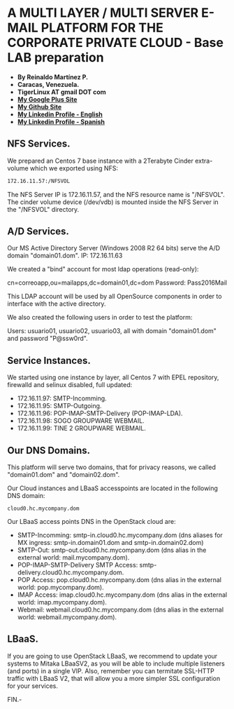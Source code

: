 # A MULTI LAYER / MULTI SERVER E-MAIL PLATFORM FOR THE CORPORATE PRIVATE CLOUD - Base LAB preparation

- **By Reinaldo Martínez P.**
- **Caracas, Venezuela.**
- **TigerLinux AT gmail DOT com**
- **[My Google Plus Site](https://plus.google.com/+ReinaldoMartinez)**
- **[My Github Site](https://github.com/tigerlinux)**
- **[My Linkedin Profile - English](https://ve.linkedin.com/in/tigerlinux/en)**
- **[My Linkedin Profile - Spanish](https://ve.linkedin.com/in/tigerlinux/es)**


## NFS Services.

We prepared an Centos 7 base instance with a 2Terabyte Cinder extra-volume which we exported using NFS:

```bash
172.16.11.57:/NFSVOL
```

The NFS Server IP is 172.16.11.57, and the NFS resource name is "/NFSVOL". The cinder volume device (/dev/vdb) is mounted inside the NFS Server in the "/NFSVOL" directory.


## A/D Services.

Our MS Active Directory Server (Windows 2008 R2 64 bits) serve the A/D domain "domain01.dom". IP: 172.16.11.63

We created a "bind" account for most ldap operations (read-only):

cn=correoapp,ou=mailapps,dc=domain01,dc=dom
Password: Pass2016Mail

This LDAP account will be used by all OpenSource components in order to interface with the active directory.

We also created the following users in order to test the platform:

Users: usuario01, usuario02, usuario03, all with domain "domain01.dom" and password "P@ssw0rd".


##  Service Instances.

We started using one instance by layer, all Centos 7 with EPEL repository, firewalld and selinux disabled, full updated:

- 172.16.11.97: SMTP-Incomming.
- 172.16.11.95: SMTP-Outgoing.
- 172.16.11.96: POP-IMAP-SMTP-Delivery (POP-IMAP-LDA).
- 172.16.11.98: SOGO GROUPWARE WEBMAIL.
- 172.16.11.99: TINE 2 GROUPWARE WEBMAIL.


## Our DNS Domains.

This platform will serve two domains, that for privacy reasons, we called "domain01.dom" and "domain02.dom". 

Our Cloud instances and LBaaS accesspoints are located in the following DNS domain:

```
cloud0.hc.mycompany.dom
```

Our LBaaS access points DNS in the OpenStack cloud are:

- SMTP-Incomming: smtp-in.cloud0.hc.mycompany.dom (dns aliases for MX ingress: smtp-in.domain01.dom and smtp-in.domain02.dom)
- SMTP-Out: smtp-out.cloud0.hc.mycompany.dom (dns alias in the external world: mail.mycompany.dom).
- POP-IMAP-SMTP-Delivery SMTP Access: smtp-delivery.cloud0.hc.mycompany.dom.
- POP Access: pop.cloud0.hc.mycompany.dom (dns alias in the external world: pop.mycompany.dom).
- IMAP Access: imap.cloud0.hc.mycompany.dom (dns alias in the external world: imap.mycompany.dom).
- Webmail: webmail.cloud0.hc.mycompany.dom (dns alias in the external world: webmail.mycompany.dom).


## LBaaS.

If you are going to use OpenStack LBaaS, we recommend to update your systems to Mitaka LBaaSV2, as you will be able to include multiple listeners (and ports) in a single VIP. Also, remember you can termitate SSL-HTTP traffic with LBaaS V2, that will allow you a more simpler SSL configuration for your services.

FIN.-
